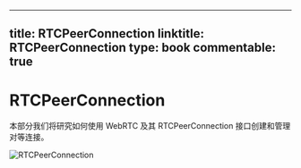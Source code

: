 
---
title: RTCPeerConnection
linktitle: RTCPeerConnection
type: book
commentable: true
---

# RTCPeerConnection

本部分我们将研究如何使用 WebRTC 及其 RTCPeerConnection 接口创建和管理对等连接。

![RTCPeerConnection](https://s1.ax1x.com/2020/06/06/tyaPSI.md.png)

    
